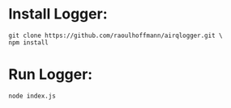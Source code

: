 # Install Logger:

```
git clone https://github.com/raoulhoffmann/airqlogger.git \
npm install
```

# Run Logger:
```
node index.js
```
